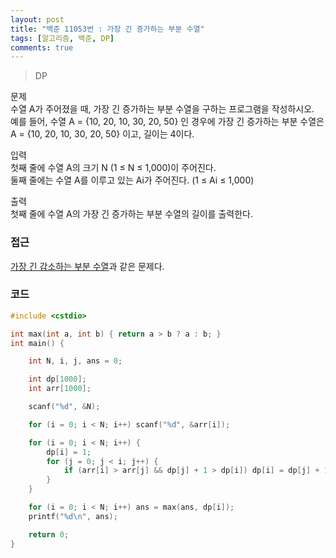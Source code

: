 ```yaml
---
layout: post
title: "백준 11053번 : 가장 긴 증가하는 부분 수열"
tags: [알고리즘, 백준, DP]
comments: true
---
```


> DP  

문제  
수열 A가 주어졌을 때, 가장 긴 증가하는 부분 수열을 구하는 프로그램을 작성하시오.  
예를 들어, 수열 A = {10, 20, 10, 30, 20, 50} 인 경우에 가장 긴 증가하는 부분 수열은 A = {10, 20, 10, 30, 20, 50} 이고, 길이는 4이다.  

입력  
첫째 줄에 수열 A의 크기 N (1 ≤ N ≤ 1,000)이 주어진다.  
둘째 줄에는 수열 A를 이루고 있는 Ai가 주어진다. (1 ≤ Ai ≤ 1,000)  

출력  
첫째 줄에 수열 A의 가장 긴 증가하는 부분 수열의 길이를 출력한다.  

### 접근  
[가장 긴 감소하는 부분 수열](https://sihyungyou.github.io/baekjoon-11722/)과 같은 문제다.  

### 코드  
~~~c++
#include <cstdio>

int max(int a, int b) { return a > b ? a : b; }
int main() {

    int N, i, j, ans = 0;

    int dp[1000];
    int arr[1000];

    scanf("%d", &N);

    for (i = 0; i < N; i++) scanf("%d", &arr[i]);

    for (i = 0; i < N; i++) {
        dp[i] = 1;
        for (j = 0; j < i; j++) {
            if (arr[i] > arr[j] && dp[j] + 1 > dp[i]) dp[i] = dp[j] + 1;
        }
    }

    for (i = 0; i < N; i++) ans = max(ans, dp[i]);
    printf("%d\n", ans);

    return 0;
}
~~~
